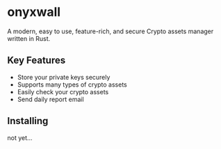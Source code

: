 # onyxwall
A modern, easy to use, feature-rich, and secure Crypto assets manager written in Rust.

## Key Features
- Store your private keys securely
- Supports many types of crypto assets
- Easily check your crypto assets
- Send daily report email

## Installing
not yet...
